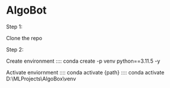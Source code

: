 # AlgoBot

Step 1:

Clone the repo

Step 2:

Create environment ::::  conda create -p venv python==3.11.5 -y

Activate enviornment ::::  conda activate {path}  ::::   conda activate D:\MLProjects\AlgoBox\venv